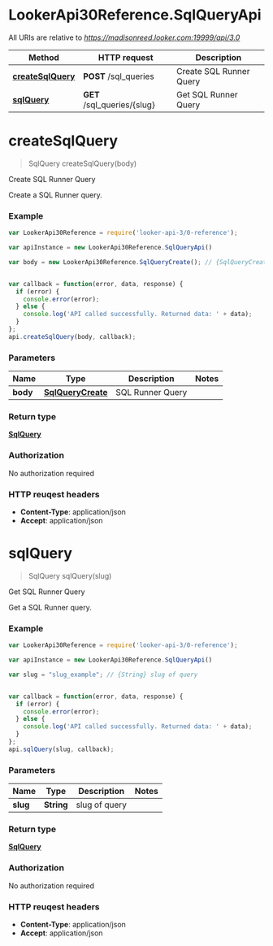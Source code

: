 # LookerApi30Reference.SqlQueryApi

All URIs are relative to *https://madisonreed.looker.com:19999/api/3.0*

Method | HTTP request | Description
------------- | ------------- | -------------
[**createSqlQuery**](SqlQueryApi.md#createSqlQuery) | **POST** /sql_queries | Create SQL Runner Query
[**sqlQuery**](SqlQueryApi.md#sqlQuery) | **GET** /sql_queries/{slug} | Get SQL Runner Query


<a name="createSqlQuery"></a>
# **createSqlQuery**
> SqlQuery createSqlQuery(body)

Create SQL Runner Query

Create a SQL Runner query.

### Example
```javascript
var LookerApi30Reference = require('looker-api-3/0-reference');

var apiInstance = new LookerApi30Reference.SqlQueryApi()

var body = new LookerApi30Reference.SqlQueryCreate(); // {SqlQueryCreate} SQL Runner Query


var callback = function(error, data, response) {
  if (error) {
    console.error(error);
  } else {
    console.log('API called successfully. Returned data: ' + data);
  }
};
api.createSqlQuery(body, callback);
```

### Parameters

Name | Type | Description  | Notes
------------- | ------------- | ------------- | -------------
 **body** | [**SqlQueryCreate**](SqlQueryCreate.md)| SQL Runner Query | 

### Return type

[**SqlQuery**](SqlQuery.md)

### Authorization

No authorization required

### HTTP reuqest headers

 - **Content-Type**: application/json
 - **Accept**: application/json

<a name="sqlQuery"></a>
# **sqlQuery**
> SqlQuery sqlQuery(slug)

Get SQL Runner Query

Get a SQL Runner query.

### Example
```javascript
var LookerApi30Reference = require('looker-api-3/0-reference');

var apiInstance = new LookerApi30Reference.SqlQueryApi()

var slug = "slug_example"; // {String} slug of query


var callback = function(error, data, response) {
  if (error) {
    console.error(error);
  } else {
    console.log('API called successfully. Returned data: ' + data);
  }
};
api.sqlQuery(slug, callback);
```

### Parameters

Name | Type | Description  | Notes
------------- | ------------- | ------------- | -------------
 **slug** | **String**| slug of query | 

### Return type

[**SqlQuery**](SqlQuery.md)

### Authorization

No authorization required

### HTTP reuqest headers

 - **Content-Type**: application/json
 - **Accept**: application/json

